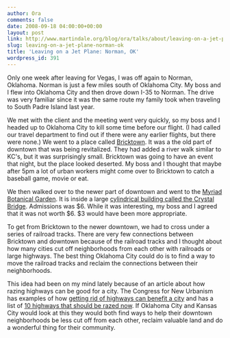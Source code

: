```yaml
---
author: Ora
comments: false
date: 2008-09-18 04:00:00+00:00
layout: post
link: http://www.martindale.org/blog/ora/talks/about/leaving-on-a-jet-plane-norman-ok
slug: leaving-on-a-jet-plane-norman-ok
title: 'Leaving on a Jet Plane: Norman, OK'
wordpress_id: 391
---
```


Only one week after leaving for Vegas, I was off again to Norman, Oklahoma. Norman is just a few miles south of Oklahoma City. My boss and I flew into Oklahoma City and then drove down I-35 to Norman. The drive was very familiar since it was the same route my family took when traveling to South Padre Island last year.  
  
We met with the client and the meeting went very quickly, so my boss and I headed up to Oklahoma City to kill some time before our flight. (I had called our travel department to find out if there were any earlier flights, but there were none.) We went to a place called [Bricktown](http://www.bricktownokc.com/). It was a the old part of downtown that was being revitalized. They had added a river walk similar to KC's, but it was surprisingly small. Bricktown was going to have an event that night, but the place looked deserted. My boss and I thought that maybe after 5pm a lot of urban workers might come over to Bricktown to catch a baseball game, movie or eat.  
  
We then walked over to the newer part of downtown and went to the [Myriad Botanical Garden](www.myriadgardens.com/). It is inside a large [cylindrical building called the Crystal Bridge](http://www.panoramio.com/photo/1859543). Admissions was $6. While it was interesting, my boss and I agreed that it was not worth $6. $3 would have been more appropriate.  
  
To get from Bricktown to the newer downtown, we had to cross under a series of railroad tracks. There are very few connections between Bricktown and downtown because of the railroad tracks and I thought about how many cities cut off neighborhoods from each other with railroads or large highways. The best thing Oklahoma City could do is to find a way to move the railroad tracks and reclaim the connections between their neighborhoods.   
  
This idea had been on my mind lately because of an article about how razing highways can be good for a city. The Congress for New Urbanism has examples of how [getting rid of highways can benefit a city](http://www.cnu.org/highways) and has a list of [10 highways that should be razed now](http://www.cnu.org/highways/freewayswithoutfutures). If Oklahoma City and Kansas City would look at this they would both find ways to help their downtown neighborhoods be less cut off from each other, reclaim valuable land and do a wonderful thing for their community.
